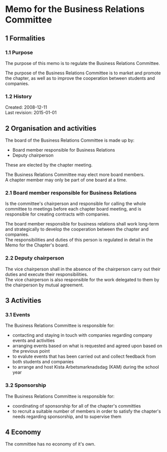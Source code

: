 # Memo for the Business Relations Committee

## 1 Formalities

### 1.1 Purpose

The purpose of this memo is to regulate the Business Relations Committee.

The purpose of the Business Relations Committee is to market and promote the chapter, as well as to improve the cooperation between students and companies.

### 1.2 History

Created: 2008-12-11  
Last revision: 2015-01-01

## 2 Organisation and activities

The board of the Business Relations Committee is made up by:

- Board member responsible for Business Relations  
- Deputy chairperson

These are elected by the chapter meeting.

The Business Relations Committee may elect more board members.  
A chapter member may only be part of one board at a time.

### 2.1 Board member responsible for Business Relations

Is the committee's chairperson and responsible for calling the whole committee to meetings before each chapter board meeting, and is responsible for creating contracts with companies.

The board member responsible for business relations shall work long-term and strategically to develop the cooperation between the chapter and companies.  
The responsibilities and duties of this person is regulated in detail in the Memo for the Chapter's board.

### 2.2 Deputy chairperson

The vice chairperson shall in the absence of the chairperson carry out their duties and execute their responsibilities.  
The vice chairperson is also responsible for the work delegated to them by the chairperson by mutual agreement.

## 3 Activities

### 3.1 Events

The Business Relations Committee is responsible for:

- contacting and staying in touch with companies regarding company events and activities  
- arranging events based on what is requested and agreed upon based on the previous point  
- to evalute events that has been carried out and collect feedback from both students and companies  
- to arrange and host Kista Arbetsmarknadsdag (KAM) during the school year

### 3.2 Sponsorship

The Business Relations Committee is responsible for:

- coordinating of sponsorship for all of the chapter's committies  
- to recruit a suitable number of members in order to satisfy the chapter's needs regarding sponsorship, and to supervise them

## 4 Economy

The committee has no economy of it's own.
